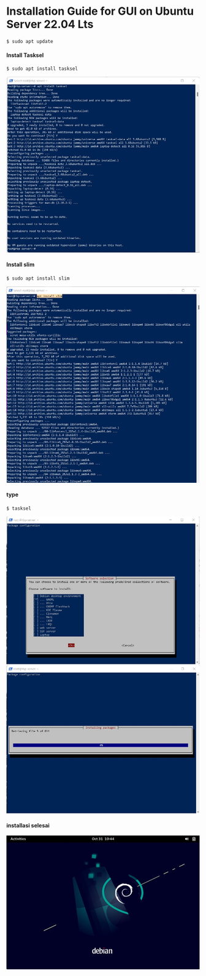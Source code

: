 # Installation Guide for GUI on Ubuntu Server 22.04 Lts

	$ sudo apt update

#### Install Tasksel

	$ sudo apt install tasksel

![1.jpg](https://raw.githubusercontent.com/rbp-x/ubuntu-linux/main/Pict/1_install_tasksel.jpg)

#### Install slim

	$ sudo apt install slim

![2.jpg](https://raw.githubusercontent.com/rbp-x/ubuntu-linux/main/Pict/2_install_slim.jpg)

#### type

	$ tasksel

![3.jpg](https://raw.githubusercontent.com/rbp-x/ubuntu-linux/main/Pict/3_tasksel.jpg)
![4.jpg](https://raw.githubusercontent.com/rbp-x/ubuntu-linux/main/Pict/4_installation_gnome.jpg)

#### installasi selesai
![5.jpg](https://raw.githubusercontent.com/rbp-x/ubuntu-linux/main/Pict/5_done_installation.jpg)
